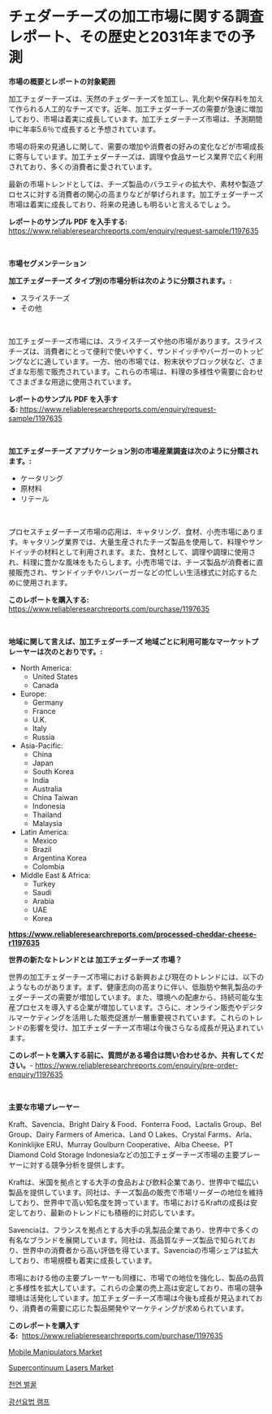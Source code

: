 <p><h1>チェダーチーズの加工市場に関する調査レポート、その歴史と2031年までの予測</h1></p><p><strong>市場の概要とレポートの対象範囲</strong></p>
<p><p>加工チェダーチーズは、天然のチェダーチーズを加工し、乳化剤や保存料を加えて作られる人工的なチーズです。近年、加工チェダーチーズの需要が急速に増加しており、市場は着実に成長しています。加工チェダーチーズ市場は、予測期間中に年率5.6％で成長すると予想されています。</p><p>市場の将来の見通しに関して、需要の増加や消費者の好みの変化などが市場成長に寄与しています。加工チェダーチーズは、調理や食品サービス業界で広く利用されており、多くの消費者に愛されています。</p><p>最新の市場トレンドとしては、チーズ製品のバラエティの拡大や、素材や製造プロセスに対する消費者の関心の高まりなどが挙げられます。加工チェダーチーズ市場は着実に成長しており、将来の見通しも明るいと言えるでしょう。</p></p>
<p><strong>レポートのサンプル PDF を入手する:</strong> <a href="https://www.reliableresearchreports.com/enquiry/request-sample/1197635">https://www.reliableresearchreports.com/enquiry/request-sample/1197635</a></p>
<p>&nbsp;</p>
<p><strong>市場セグメンテーション</strong></p>
<p><strong>加工チェダーチーズ タイプ別の市場分析は次のように分類されます。:</strong></p>
<p><ul><li>スライスチーズ</li><li>その他</li></ul></p>
<p>&nbsp;</p>
<p><p>加工チェダーチーズ市場には、スライスチーズや他の市場があります。スライスチーズは、消費者にとって便利で使いやすく、サンドイッチやバーガーのトッピングなどに適しています。一方、他の市場では、粉末状やブロック状など、さまざまな形態で販売されています。これらの市場は、料理の多様性や需要に合わせてさまざまな用途に使用されています。</p></p>
<p><strong>レポートのサンプル PDF を入手する:</strong>&nbsp;<a href="https://www.reliableresearchreports.com/enquiry/request-sample/1197635">https://www.reliableresearchreports.com/enquiry/request-sample/1197635</a></p>
<p>&nbsp;</p>
<p><strong> 加工チェダーチーズ アプリケーション別の市場産業調査は次のように分類されます。:</strong></p>
<p><ul><li>ケータリング</li><li>原材料</li><li>リテール</li></ul></p>
<p>&nbsp;</p>
<p><p>プロセスチェダーチーズ市場の応用は、キャタリング、食材、小売市場にあります。キャタリング業界では、大量生産されたチーズ製品を使用して、料理やサンドイッチの材料として利用されます。また、食材として、調理や調理に使用され、料理に豊かな風味をもたらします。小売市場では、チーズ製品が消費者に直接販売され、サンドイッチやハンバーガーなどの忙しい生活様式に対応するために使用されます。</p></p>
<p><strong>このレポートを購入する:</strong>&nbsp; <a href="https://www.reliableresearchreports.com/purchase/1197635">https://www.reliableresearchreports.com/purchase/1197635</a></p>
<p>&nbsp;</p>
<p><strong>地域に関して言えば、加工チェダーチーズ 地域ごとに利用可能なマーケットプレーヤーは次のとおりです。:</strong></p>
<p><ul>
    <li>
        North America:
        <ul>
            <li>United States</li>
            <li>Canada</li>
        </ul>
    </li>
    <li>
        Europe:
        <ul>
            <li>Germany</li>
            <li>France</li>
            <li>U.K.</li>
            <li>Italy</li>
            <li>Russia</li>
        </ul>
    </li>
    <li>
        Asia-Pacific:
        <ul>
            <li>China</li>
            <li>Japan</li>
            <li>South Korea</li>
            <li>India</li>
            <li>Australia</li>
            <li>China Taiwan</li>
            <li>Indonesia</li>
            <li>Thailand</li>
            <li>Malaysia</li>
        </ul>
    </li>
    <li>
        Latin America:
        <ul>
            <li>Mexico</li>
            <li>Brazil</li>
            <li>Argentina Korea</li>
            <li>Colombia</li>
        </ul>
    </li>
    <li>
        Middle East & Africa:
        <ul>
            <li>Turkey</li>
            <li>Saudi</li>
            <li>Arabia</li>
            <li>UAE</li>
            <li>Korea</li>
        </ul>
    </li>
    </ul></p>
<p><strong><a href="https://www.reliableresearchreports.com/processed-cheddar-cheese-r1197635">https://www.reliableresearchreports.com/processed-cheddar-cheese-r1197635</a></strong>&nbsp;</p>
<p><strong>世界の新たなトレンドとは 加工チェダーチーズ 市場？</strong></p>
<p><p>世界の加工チェダーチーズ市場における新興および現在のトレンドには、以下のようなものがあります。まず、健康志向の高まりに伴い、低脂肪や無乳製品のチェダーチーズの需要が増加しています。また、環境への配慮から、持続可能な生産プロセスを導入する企業が増加しています。さらに、オンライン販売やデジタルマーケティングを活用した販売促進が一層重要視されています。これらのトレンドの影響を受け、加工チェダーチーズ市場は今後さらなる成長が見込まれています。</p></p>
<p><strong>このレポートを購入する前に、質問がある場合は問い合わせるか、共有してください。</strong>- <a href="https://www.reliableresearchreports.com/enquiry/pre-order-enquiry/1197635">https://www.reliableresearchreports.com/enquiry/pre-order-enquiry/1197635</a></p>
<p>&nbsp;</p>
<p><strong>主要な市場プレーヤー</strong></p>
<p><p>Kraft、Savencia、Bright Dairy & Food、Fonterra Food、Lactalis Group、Bel Group、Dairy Farmers of America、Land O Lakes、Crystal Farms、Arla、Koninklijke ERU、Murray Goulburn Cooperative、Alba Cheese、PT Diamond Cold Storage Indonesiaなどの加工チェダーチーズ市場の主要プレーヤーに対する競争分析を提供します。</p><p>Kraftは、米国を拠点とする大手の食品および飲料企業であり、世界中で幅広い製品を提供しています。同社は、チーズ製品の販売で市場リーダーの地位を維持しており、世界中で高い知名度を誇っています。市場におけるKraftの成長は安定しており、最新のトレンドにも積極的に対応しています。</p><p>Savenciaは、フランスを拠点とする大手の乳製品企業であり、世界中で多くの有名なブランドを展開しています。同社は、高品質なチーズ製品で知られており、世界中の消費者から高い評価を得ています。Savenciaの市場シェアは拡大しており、市場規模も着実に成長しています。</p><p>市場における他の主要プレーヤーも同様に、市場での地位を強化し、製品の品質と多様性を拡大しています。これらの企業の売上高は安定しており、市場の競争環境は活発化しています。加工チェダーチーズ市場は今後も成長が見込まれており、消費者の需要に応じた製品開発やマーケティングが求められています。</p></p>
<p><strong>このレポートを購入する:</strong>&nbsp;&nbsp;<a href="https://www.reliableresearchreports.com/purchase/1197635">https://www.reliableresearchreports.com/purchase/1197635</a></p>
<p><p><a href="https://github.com/pjcfca/Market-Research-Report-List-2/blob/main/mobile-manipulators-market.md">Mobile Manipulators Market</a></p><p><a href="https://github.com/wusalecollins540tpqoz/Market-Research-Report-List-2/blob/main/supercontinuum-lasers-market.md">Supercontinuum Lasers Market</a></p><p><a href="https://github.com/royErdmtyan906778/Market-Research-Report-List-1/blob/main/285602021283.md">천연 벌꿀</a></p><p><a href="https://github.com/Maeennan456456/Market-Research-Report-List-1/blob/main/146342121278.md">광선요법 램프</a></p></p>